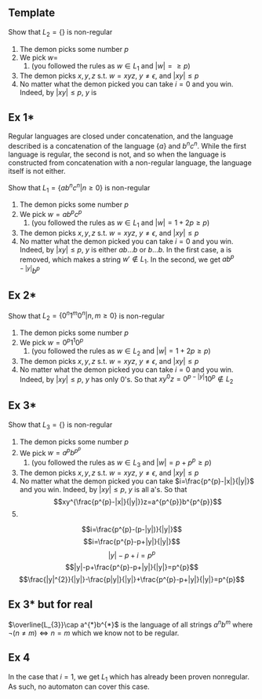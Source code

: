 ## Template
Show that $L_{2}=\{\}$ is non-regular
1. The demon picks some number $p$
2. We pick $w=$
	1. (you followed the rules as $w\in L_{1}$ and $|w|=\geq p$)
3. The demon picks $x,y,z$ s.t. $w=xyz$, $y\neq\epsilon$, and $|xy|\leq p$
4. No matter what the demon picked you can take $i=0$ and you win. Indeed, by $|xy|\leq p$, $y$ is 

## Ex 1*
Regular languages are closed under concatenation, and the language described is a concatenation of the language $\{a\}$ and ${b^{n}c^{n}}$. While the first language is regular, the second is not, and so when the language is constructed from concatenation with a non-regular language, the language itself is not either.

Show that $L_{1}=\{ab^{n}c^{n}|n\geq0\}$ is non-regular
1. The demon picks some number $p$
2. We pick $w=ab^{p}c^{p}$
	1. (you followed the rules as $w\in L_{1}$ and $|w|=1+2p\geq p$)
3. The demon picks $x,y,z$ s.t. $w=xyz$, $y\neq\epsilon$, and $|xy|\leq p$
4. No matter what the demon picked you can take $i=0$ and you win. Indeed, by $|xy|\leq p$, $y$ is either $ab\dots b$ or $b\dots b$. In the first case, a is removed, which makes a string $w'\notin L_{1}$. In the second, we get $ab^{p-|y|}b^{p}$
## Ex 2*
Show that $L_{2}=\{0^{n}1^{m}0^{n}|n,m\geq0\}$ is non-regular
1. The demon picks some number $p$
2. We pick $w=0^{p}1^{1}0^{p}$
	1. (you followed the rules as $w\in L_{2}$ and $|w|=1+2p\geq p$)
3. The demon picks $x,y,z$ s.t. $w=xyz$, $y\neq\epsilon$, and $|xy|\leq p$
4. No matter what the demon picked you can take $i=0$ and you win. Indeed, by $|xy|\leq p$, $y$ has only 0's. So that $xy^{0}z=0^{p-|y|}10^{p}\notin L_{2}$

## Ex 3*
Show that $L_{3}=\{\}$ is non-regular
1. The demon picks some number $p$
2. We pick $w=a^{p}b^{p^{p}}$
	1. (you followed the rules as $w\in L_{3}$ and $|w|=p+p^{p}\geq p$)
3. The demon picks $x,y,z$ s.t. $w=xyz$, $y\neq\epsilon$, and $|xy|\leq p$
4. No matter what the demon picked you can take $i=\frac{p^{p}-|x|}{|y|}$ and you win. Indeed, by $|xy|\leq p$, $y$ is all a's. So that $$xy^{\frac{p^{p}-|x|}{|y|}}z=a^{p^{p}}b^{p^{p}}$$
5. 
 $$i=\frac{p^{p}-(p-|y|)}{|y|}$$
 $$i=\frac{p^{p}-p+|y|}{|y|}$$
 $$|y|-p+i=p^{p}$$
 $$|y|-p+\frac{p^{p}-p+|y|}{|y|}=p^{p}$$
 $$\frac{|y|^{2}}{|y|}-\frac{p|y|}{|y|}+\frac{p^{p}-p+|y|}{|y|}=p^{p}$$


## Ex 3* but  for real
$\overline{L_{3}}\cap a^{*}b^{*}$ is the language of all strings $a^{n}b^{m}$ where $\lnot(n\neq m)\Leftrightarrow n=m$ which we know not to be regular.

## Ex 4
In the case that $i=1$, we get $L_{1}$ which has already been proven nonregular. As such, no automaton can cover this case.